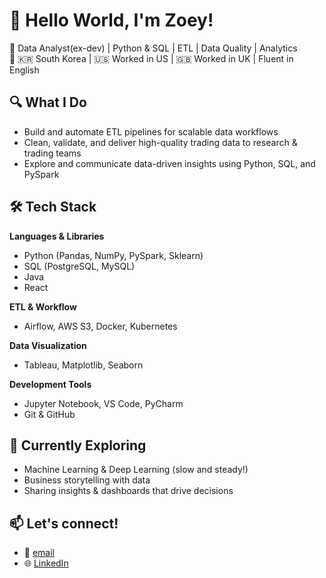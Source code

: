 # 👋 Hello World, I'm Zoey!

🎯 Data Analyst(ex-dev) | Python & SQL | ETL | Data Quality | Analytics  
📍 🇰🇷 South Korea | 🇺🇸 Worked in US | 🇬🇧 Worked in UK | Fluent in English

## 🔍 What I Do
- Build and automate ETL pipelines for scalable data workflows  
- Clean, validate, and deliver high-quality trading data to research & trading teams  
- Explore and communicate data-driven insights using Python, SQL, and PySpark

## 🛠 Tech Stack
**Languages & Libraries**  
- Python (Pandas, NumPy, PySpark, Sklearn)  
- SQL (PostgreSQL, MySQL)
- Java
- React

**ETL & Workflow**  
- Airflow, AWS S3, Docker, Kubernetes

**Data Visualization**  
- Tableau, Matplotlib, Seaborn

**Development Tools**  
- Jupyter Notebook, VS Code, PyCharm  
- Git & GitHub

## 🌱 Currently Exploring
- Machine Learning & Deep Learning (slow and steady!)
- Business storytelling with data
- Sharing insights & dashboards that drive decisions

## 📫 Let's connect!
- 📧 [email](olozl1228@gmail.com)
- 🌐 [LinkedIn](https://linkedin.com/in/eunjilee)
